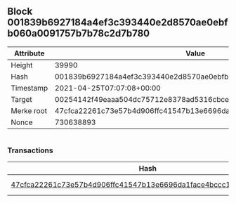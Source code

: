 ## Block 001839b6927184a4ef3c393440e2d8570ae0ebfb060a0091757b7b78c2d7b780

Attribute | Value
--- | ---
Height | 39990
Hash | 001839b6927184a4ef3c393440e2d8570ae0ebfb060a0091757b7b78c2d7b780
Timestamp | 2021-04-25T07:07:08+00:00
Target | 00254142f49eaaa504dc75712e8378ad5316cbcead634704b3734b6271167cc4
Merke root | 47cfca22261c73e57b4d906ffc41547b13e6696da1face4bccc15e0288715759
Nonce | 730638893

```

```

### Transactions

Hash | Amount
--- | ---
[47cfca22261c73e57b4d906ffc41547b13e6696da1face4bccc15e0288715759](47cfca22261c73e57b4d906ffc41547b13e6696da1face4bccc15e0288715759.md) | 10.00000000 SKEPTI 
